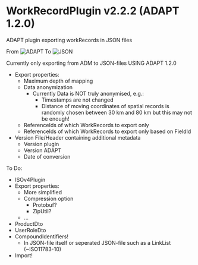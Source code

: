 # WorkRecordPlugin v2.2.2 (ADAPT 1.2.0)
ADAPT plugin exporting workRecords in JSON files


From
![ADAPT](https://i.imgur.com/1HWzEz6.png)
To
![JSON](https://i.imgur.com/PV0eZhR.png)

Currently only exporting from ADM to JSON-files USING ADAPT 1.2.0


- Export properties:
  - Maximum depth of mapping
  - Data anonymization 
    - Currently Data is NOT truly anonymised, e.g.: 
      - Timestamps are not changed
      - Distance of moving coordinates of spatial records is randomly chosen between 30 km and 80 km but this may not be enough!
  - ReferenceIds of which WorkRecords to export only
  - ReferenceIds of which WorkRecords to export only based on FieldId
- Version File/Header containing additional metadata 
  - Version plugin
  - Version ADAPT
  - Date of conversion
  


To Do:
- ISOv4Plugin
- Export properties: 
  - More simplified  
  - Compression option
    - Protobuf?
    - ZipUtil?  
  - ...  
- ProductDto
- UserRoleDto
- CompoundIdentifiers!
  - In JSON-file itself or seperated JSON-file such as a LinkList (~ISO11783-10)
- Import!

  

